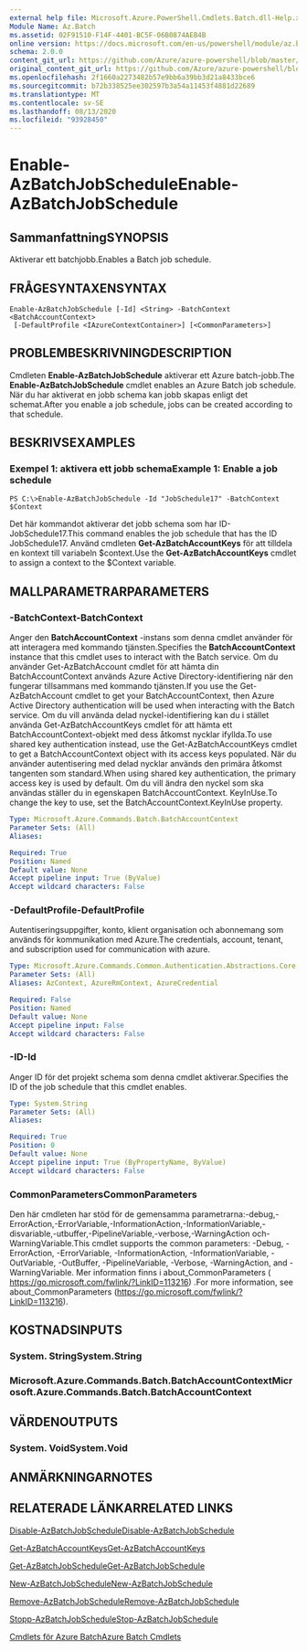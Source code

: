 ```yaml
---
external help file: Microsoft.Azure.PowerShell.Cmdlets.Batch.dll-Help.xml
Module Name: Az.Batch
ms.assetid: 02F91510-F14F-4401-BC5F-06B0874AEB4B
online version: https://docs.microsoft.com/en-us/powershell/module/az.batch/enable-azbatchjobschedule
schema: 2.0.0
content_git_url: https://github.com/Azure/azure-powershell/blob/master/src/Batch/Batch/help/Enable-AzBatchJobSchedule.md
original_content_git_url: https://github.com/Azure/azure-powershell/blob/master/src/Batch/Batch/help/Enable-AzBatchJobSchedule.md
ms.openlocfilehash: 2f1660a2273482b57e9bb6a39bb3d21a8433bce6
ms.sourcegitcommit: b72b338525ee302597b3a54a11453f4881d22689
ms.translationtype: MT
ms.contentlocale: sv-SE
ms.lasthandoff: 08/13/2020
ms.locfileid: "93928450"
---
```

# <span data-ttu-id="e5db9-101">Enable-AzBatchJobSchedule</span><span class="sxs-lookup"><span data-stu-id="e5db9-101">Enable-AzBatchJobSchedule</span></span>

## <span data-ttu-id="e5db9-102">Sammanfattning</span><span class="sxs-lookup"><span data-stu-id="e5db9-102">SYNOPSIS</span></span>
<span data-ttu-id="e5db9-103">Aktiverar ett batchjobb.</span><span class="sxs-lookup"><span data-stu-id="e5db9-103">Enables a Batch job schedule.</span></span>

## <span data-ttu-id="e5db9-104">FRÅGESYNTAXEN</span><span class="sxs-lookup"><span data-stu-id="e5db9-104">SYNTAX</span></span>

```
Enable-AzBatchJobSchedule [-Id] <String> -BatchContext <BatchAccountContext>
 [-DefaultProfile <IAzureContextContainer>] [<CommonParameters>]
```

## <span data-ttu-id="e5db9-105">PROBLEMBESKRIVNING</span><span class="sxs-lookup"><span data-stu-id="e5db9-105">DESCRIPTION</span></span>
<span data-ttu-id="e5db9-106">Cmdleten **Enable-AzBatchJobSchedule** aktiverar ett Azure batch-jobb.</span><span class="sxs-lookup"><span data-stu-id="e5db9-106">The **Enable-AzBatchJobSchedule** cmdlet enables an Azure Batch job schedule.</span></span>
<span data-ttu-id="e5db9-107">När du har aktiverat en jobb schema kan jobb skapas enligt det schemat.</span><span class="sxs-lookup"><span data-stu-id="e5db9-107">After you enable a job schedule, jobs can be created according to that schedule.</span></span>

## <span data-ttu-id="e5db9-108">BESKRIVS</span><span class="sxs-lookup"><span data-stu-id="e5db9-108">EXAMPLES</span></span>

### <span data-ttu-id="e5db9-109">Exempel 1: aktivera ett jobb schema</span><span class="sxs-lookup"><span data-stu-id="e5db9-109">Example 1: Enable a job schedule</span></span>
```
PS C:\>Enable-AzBatchJobSchedule -Id "JobSchedule17" -BatchContext $Context
```

<span data-ttu-id="e5db9-110">Det här kommandot aktiverar det jobb schema som har ID-JobSchedule17.</span><span class="sxs-lookup"><span data-stu-id="e5db9-110">This command enables the job schedule that has the ID JobSchedule17.</span></span>
<span data-ttu-id="e5db9-111">Använd cmdleten **Get-AzBatchAccountKeys** för att tilldela en kontext till variabeln $context.</span><span class="sxs-lookup"><span data-stu-id="e5db9-111">Use the **Get-AzBatchAccountKeys** cmdlet to assign a context to the $Context variable.</span></span>

## <span data-ttu-id="e5db9-112">MALLPARAMETRAR</span><span class="sxs-lookup"><span data-stu-id="e5db9-112">PARAMETERS</span></span>

### <span data-ttu-id="e5db9-113">-BatchContext</span><span class="sxs-lookup"><span data-stu-id="e5db9-113">-BatchContext</span></span>
<span data-ttu-id="e5db9-114">Anger den **BatchAccountContext** -instans som denna cmdlet använder för att interagera med kommando tjänsten.</span><span class="sxs-lookup"><span data-stu-id="e5db9-114">Specifies the **BatchAccountContext** instance that this cmdlet uses to interact with the Batch service.</span></span>
<span data-ttu-id="e5db9-115">Om du använder Get-AzBatchAccount cmdlet för att hämta din BatchAccountContext används Azure Active Directory-identifiering när den fungerar tillsammans med kommando tjänsten.</span><span class="sxs-lookup"><span data-stu-id="e5db9-115">If you use the Get-AzBatchAccount cmdlet to get your BatchAccountContext, then Azure Active Directory authentication will be used when interacting with the Batch service.</span></span> <span data-ttu-id="e5db9-116">Om du vill använda delad nyckel-identifiering kan du i stället använda Get-AzBatchAccountKeys cmdlet för att hämta ett BatchAccountContext-objekt med dess åtkomst nycklar ifyllda.</span><span class="sxs-lookup"><span data-stu-id="e5db9-116">To use shared key authentication instead, use the Get-AzBatchAccountKeys cmdlet to get a BatchAccountContext object with its access keys populated.</span></span> <span data-ttu-id="e5db9-117">När du använder autentisering med delad nycklar används den primära åtkomst tangenten som standard.</span><span class="sxs-lookup"><span data-stu-id="e5db9-117">When using shared key authentication, the primary access key is used by default.</span></span> <span data-ttu-id="e5db9-118">Om du vill ändra den nyckel som ska användas ställer du in egenskapen BatchAccountContext. KeyInUse.</span><span class="sxs-lookup"><span data-stu-id="e5db9-118">To change the key to use, set the BatchAccountContext.KeyInUse property.</span></span>

```yaml
Type: Microsoft.Azure.Commands.Batch.BatchAccountContext
Parameter Sets: (All)
Aliases:

Required: True
Position: Named
Default value: None
Accept pipeline input: True (ByValue)
Accept wildcard characters: False
```

### <span data-ttu-id="e5db9-119">-DefaultProfile</span><span class="sxs-lookup"><span data-stu-id="e5db9-119">-DefaultProfile</span></span>
<span data-ttu-id="e5db9-120">Autentiseringsuppgifter, konto, klient organisation och abonnemang som används för kommunikation med Azure.</span><span class="sxs-lookup"><span data-stu-id="e5db9-120">The credentials, account, tenant, and subscription used for communication with azure.</span></span>

```yaml
Type: Microsoft.Azure.Commands.Common.Authentication.Abstractions.Core.IAzureContextContainer
Parameter Sets: (All)
Aliases: AzContext, AzureRmContext, AzureCredential

Required: False
Position: Named
Default value: None
Accept pipeline input: False
Accept wildcard characters: False
```

### <span data-ttu-id="e5db9-121">-ID</span><span class="sxs-lookup"><span data-stu-id="e5db9-121">-Id</span></span>
<span data-ttu-id="e5db9-122">Anger ID för det projekt schema som denna cmdlet aktiverar.</span><span class="sxs-lookup"><span data-stu-id="e5db9-122">Specifies the ID of the job schedule that this cmdlet enables.</span></span>

```yaml
Type: System.String
Parameter Sets: (All)
Aliases:

Required: True
Position: 0
Default value: None
Accept pipeline input: True (ByPropertyName, ByValue)
Accept wildcard characters: False
```

### <span data-ttu-id="e5db9-123">CommonParameters</span><span class="sxs-lookup"><span data-stu-id="e5db9-123">CommonParameters</span></span>
<span data-ttu-id="e5db9-124">Den här cmdleten har stöd för de gemensamma parametrarna:-debug,-ErrorAction,-ErrorVariable,-InformationAction,-InformationVariable,-disvariable,-utbuffer,-PipelineVariable,-verbose,-WarningAction och-WarningVariable.</span><span class="sxs-lookup"><span data-stu-id="e5db9-124">This cmdlet supports the common parameters: -Debug, -ErrorAction, -ErrorVariable, -InformationAction, -InformationVariable, -OutVariable, -OutBuffer, -PipelineVariable, -Verbose, -WarningAction, and -WarningVariable.</span></span> <span data-ttu-id="e5db9-125">Mer information finns i about_CommonParameters ( https://go.microsoft.com/fwlink/?LinkID=113216) .</span><span class="sxs-lookup"><span data-stu-id="e5db9-125">For more information, see about_CommonParameters (https://go.microsoft.com/fwlink/?LinkID=113216).</span></span>

## <span data-ttu-id="e5db9-126">KOSTNADS</span><span class="sxs-lookup"><span data-stu-id="e5db9-126">INPUTS</span></span>

### <span data-ttu-id="e5db9-127">System. String</span><span class="sxs-lookup"><span data-stu-id="e5db9-127">System.String</span></span>

### <span data-ttu-id="e5db9-128">Microsoft.Azure.Commands.Batch.BatchAccountContext</span><span class="sxs-lookup"><span data-stu-id="e5db9-128">Microsoft.Azure.Commands.Batch.BatchAccountContext</span></span>

## <span data-ttu-id="e5db9-129">VÄRDEN</span><span class="sxs-lookup"><span data-stu-id="e5db9-129">OUTPUTS</span></span>

### <span data-ttu-id="e5db9-130">System. Void</span><span class="sxs-lookup"><span data-stu-id="e5db9-130">System.Void</span></span>

## <span data-ttu-id="e5db9-131">ANMÄRKNINGAR</span><span class="sxs-lookup"><span data-stu-id="e5db9-131">NOTES</span></span>

## <span data-ttu-id="e5db9-132">RELATERADE LÄNKAR</span><span class="sxs-lookup"><span data-stu-id="e5db9-132">RELATED LINKS</span></span>

[<span data-ttu-id="e5db9-133">Disable-AzBatchJobSchedule</span><span class="sxs-lookup"><span data-stu-id="e5db9-133">Disable-AzBatchJobSchedule</span></span>](./Disable-AzBatchJobSchedule.md)

[<span data-ttu-id="e5db9-134">Get-AzBatchAccountKeys</span><span class="sxs-lookup"><span data-stu-id="e5db9-134">Get-AzBatchAccountKeys</span></span>](./Get-AzBatchAccountKey.md)

[<span data-ttu-id="e5db9-135">Get-AzBatchJobSchedule</span><span class="sxs-lookup"><span data-stu-id="e5db9-135">Get-AzBatchJobSchedule</span></span>](./Get-AzBatchJobSchedule.md)

[<span data-ttu-id="e5db9-136">New-AzBatchJobSchedule</span><span class="sxs-lookup"><span data-stu-id="e5db9-136">New-AzBatchJobSchedule</span></span>](./New-AzBatchJobSchedule.md)

[<span data-ttu-id="e5db9-137">Remove-AzBatchJobSchedule</span><span class="sxs-lookup"><span data-stu-id="e5db9-137">Remove-AzBatchJobSchedule</span></span>](./Remove-AzBatchJobSchedule.md)

[<span data-ttu-id="e5db9-138">Stopp-AzBatchJobSchedule</span><span class="sxs-lookup"><span data-stu-id="e5db9-138">Stop-AzBatchJobSchedule</span></span>](./Stop-AzBatchJobSchedule.md)

[<span data-ttu-id="e5db9-139">Cmdlets för Azure Batch</span><span class="sxs-lookup"><span data-stu-id="e5db9-139">Azure Batch Cmdlets</span></span>](/powershell/module/az.batch)


